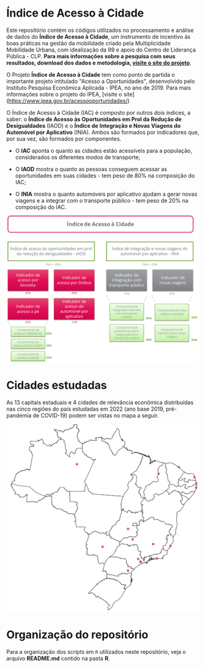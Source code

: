

# Índice de Acesso à Cidade

Este repositório contém os códigos utilizados no processamento e análise de dados do **Índice de Acesso à Cidade**, um instrumento de incentivo às boas práticas na gestão da mobilidade criado pela Multiplicidade Mobilidade Urbana, com idealização da 99 e apoio do Centro de Liderança Pública - CLP. **Para mais informações sobre a pesquisa com seus resultados, download dos dados e metodologia, [visite o site do projeto](https://multiplicidademobilidade.com.br/)**.

O Projeto **Índice de Acesso à Cidade** tem como ponto de partida o importante projeto intitulado "Acesso a Oportunidades", desenvolvido pelo Instituto Pesquisa Econômica Aplicada - IPEA, no ano de 2019. Para mais informações sobre o projeto do IPEA, [visite o site] (https://www.ipea.gov.br/acessooportunidades/)

O Índice de Acesso à Cidade (IAC) é composto por outros dois índices, a saber: o **Índice de Acesso às Oportunidades em Prol da Redução de Desigualdades** (IAOD) e o **Índice de Integração e Novas Viagens do Automóvel por Aplicativo** (INIA). Ambos são formados por indicadores que, por sua vez, são formados por componentes.

-   O **IAC** aponta o quanto as cidades estão acessíveis para a população, considerados os diferentes modos de transporte;
    
-   O **IAOD** mostra o quanto as pessoas conseguem acessar as oportunidades em suas cidades - tem peso de 80% na composição do IAC;
    
-   O **INIA** mostra o quanto automóveis por aplicativo ajudam a gerar novas viagens e a integrar com o transporte público - tem peso de 20% na composição do IAC.

<p align="center">
  <img src="https://github.com/Multiplicidademobilidade/indice_acesso_cidade/blob/main/iac.png" alt="IAC" width="600"/>
</p>

# Cidades estudadas

As 13 capitais estaduais e 4 cidades de relevância econômica distribuídas nas cinco regiões do país estudadas em 2022 (ano base 2019, pré-pandemia de COVID-19) podem ser vistas no mapa a seguir.

<p align="center">
  <img src="https://github.com/Multiplicidademobilidade/indice_acesso_cidade/blob/main/mapa.png" alt="IAC" width="600"/>
</p>


# Organização do repositório

Para a organização dos scripts em `R` utilizados neste repositório, veja o arquivo **README.md** contido na pasta **R**.
